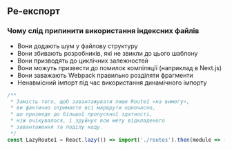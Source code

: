 ## Ре-експорт

### Чому слід припинити використання індексних файлів

-   Вони додають шум у файлову структуру
-   Вони збивають розробників, які не звикли до цього шаблону
-   Вони призводять до циклічних залежностей
-   Вони можуть призвести до помилок компіляції (наприклад в Next.js)
-   Вони заважають Webpack правильно розділяти фрагменти
-   Ненавмісний імпорт під час використання динамічного імпорту

```js
/**
 * Замість того, щоб завантажувати лише Route1 «на вимогу»,
 * ви фактично отримаєте всі маршрути одночасно,
 * що призведе до більшої пропускної здатності,
 * ніж очікувалося, і зруйнує всю мету відкладеного
 * завантаження та поділу коду.
 */
const LazyRoute1 = React.lazy(() => import('./routes').then(module => ({ default: module.Route1 }));
```
